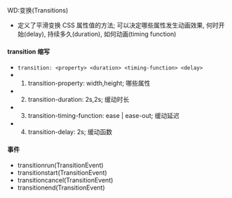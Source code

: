 
WD:变换(Transitions)
- 定义了平滑变换 CSS 属性值的方法; 可以决定哪些属性发生动画效果, 何时开始(delay), 持续多久(duration), 如何动画(timing function)

#### transition 缩写
- `transition: <property> <duration> <timing-function> <delay>`
- 1. transition-property: width,height; 哪些属性
- 2. transition-duration: 2s,2s; 缓动时长
- 3. transition-timing-function: ease | ease-out; 缓动延迟
- 4. transition-delay: 2s; 缓动函数

#### 事件
- transitionrun(TransitionEvent)
- transitionstart(TransitionEvent)
- transitioncancel(TransitionEvent)
- transitionend(TransitionEvent)